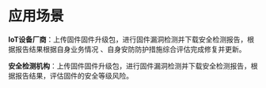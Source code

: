 # 应用场景

**IoT设备厂商**：上传固件固件升级包，进行固件漏洞检测并下载安全检测报告，根据报告结果根据自身业务情况 、自身安防防护措施综合评估完成修复并更新。  

**安全检测机构**：上传固件固件升级包，进行固件漏洞检测并下载安全检测报告，根据报告结果，评估固件的安全等级风险。

